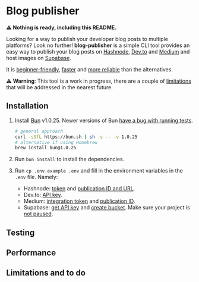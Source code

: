 # Blog publisher

**⚠️ Nothing is ready, including this README.**

<!-- todo use similar in descr -->

Looking for a way to publish your developer blog posts to multiple platforms? Look no further!
**blog-publisher** is a simple CLI tool provides an easy way to publish your blog posts on [Hashnode](https://hashnode.com/),
[Dev.to](https://dev.to/) and [Medium](https://medium.com/) and host images on
[Supabase](https://supabase.com/).

It is [beginner-friendly](#installation), [faster](#performance) and [more reliable](#testing) than
the alternatives.

⚠️ **Warning**: This tool is a work in progress, there are a couple of [limitations](#to-do) that
will be addressed in the nearest future.

## Installation

1. Install [Bun](https://bun.sh/) v1.0.25. Newer versions of Bun [have a bug with running tests](#to-do).

   ```sh
   # general approach
   curl -sSfL https://bun.sh | sh -s -- -v 1.0.25
   # alternative if using Homebrew
   brew install bun@1.0.25
   ```

2. Run `bun install` to install the dependencies.
3. Run `cp .env.example .env` and fill in the environment variables in the `.env` file. Namely:

   - Hashnode: [token](https://hashnode.com/settings/developer) and [publication ID and URL](https://hashnode.com/settings/blog).
   - Dev.to: [API key](https://dev.to/settings/extensions).
   - Medium: [integration token](https://medium.com/me/settings/security) and [publication ID](https://github.com/Medium/medium-api-docs#getting-the-authenticated-users-details).
   - Supabase: [get API key](https://supabase.com/dashboard/project/_/settings/api) and
   [create bucket](https://app.supabase.io/project/storage). Make sure your project is [not paused](https://supabase.com/docs/guides/platform/going-into-prod#availability).

## Testing

<!-- todo BUN  🚀 -->

## Performance

<!-- todo BUN 🚀 -->

## Limitations and to do

<!-- todo BUN 😢 -->
